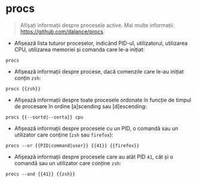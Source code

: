 # procs

> Afișați informații despre procesele active.
> Mai multe informații: <https://github.com/dalance/procs>.

- Afișează lista tuturor proceselor, indicând PID-ul, utilizatorul, utilizarea CPU, utilizarea memoriei și comanda care le-a inițiat:

`procs`

- Afișează informații despre procese, dacă comenzile care le-au inițiat conțin `zsh`:

`procs {{zsh}}`

- Afișează informații despre toate procesele ordonate în funcție de timpul de procesare în ordine [a]scending sau [d]escending:

`procs {{--sortd|--sorta}} cpu`

- Afișează informații despre procesele cu un PID, o comandă sau un utilizator care conține (`zsh` sau `firefox`):

`procs --or {{PID|command|user}} {{41}} {{firefox}}`

- Afișează informații despre procesele care au atât PID `41`, cât și o comandă sau un utilizator care conține `zsh`:

`procs --and {{41}} {{zsh}}`
